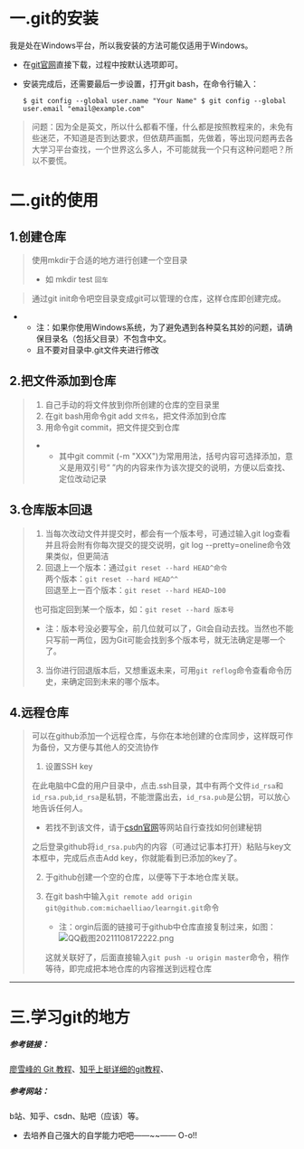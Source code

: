 # 一.git的安装

我是处在Windows平台，所以我安装的方法可能仅适用于Windows。

* 在[git官网](https://git-scm.com/downloads)直接下载，过程中按默认选项即可。

* 安装完成后，还需要最后一步设置，打开git bash，在命令行输入：

  `$ git config --global user.name "Your Name"
  $ git config --global user.email "email@example.com"`

> 问题：因为全是英文，所以什么都看不懂，什么都是按照教程来的，未免有些迷茫，不知道是否到达要求，但依葫芦画瓢，先做着，等出现问题再去各大学习平台查找，一个世界这么多人，不可能就我一个只有这种问题吧？所以不要慌。

# 二.git的使用

## 1.创建仓库

> 使用mkdir于合适的地方进行创建一个空目录
>
> + 如 mkdir test `回车`

> 通过git init命令吧空目录变成git可以管理的仓库，这样仓库即创建完成。

+ + 注：如果你使用Windows系统，为了避免遇到各种莫名其妙的问题，请确保目录名（包括父目录）不包含中文。
  + 且不要对目录中.git文件夹进行修改

## 2.把文件添加到仓库

> 1. 自己手动的将文件放到你所创建的仓库的空目录里
> 2. 在git bash用命令git add `文件名`，把文件添加到仓库
> 3. 用命令git commit，把文件提交到仓库
>
> + + 其中git commit (-m "XXX")为常用用法，括号内容可选择添加，意义是用双引号“ ”内的内容来作为该次提交的说明，方便以后查找、定位改动记录

## 3.仓库版本回退

> 1. 当每次改动文件并提交时，都会有一个版本号，可通过输入git log查看并且将会附有你每次提交的提交说明，git log --pretty=oneline命令效果类似，但更简洁
> 2. 回退上一个版本：通过`git reset --hard HEAD^命令`<br>两个版本：`git reset --hard HEAD^^`<br>回退至上一百个版本：`git reset --hard HEAD~100`
>
> ​       也可指定回到某一个版本，如：`git reset --hard 版本号`
>
> * 注：版本号没必要写全，前几位就可以了，Git会自动去找。当然也不能只写前一两位，因为Git可能会找到多个版本号，就无法确定是哪一个了。
>
> 3. 当你进行回退版本后，又想重返未来，可用`git reflog`命令查看命令历史，来确定回到未来的哪个版本。
>
> 

## 4.远程仓库

> 可以在github添加一个远程仓库，与你在本地创建的仓库同步，这样既可作为备份，又方便与其他人的交流协作
>
> 1. 设置SSH key
>
> 在此电脑中C盘的用户目录中，点击.ssh目录，其中有两个文件`id_rsa`和`id_rsa.pub`,`id_rsa`是私钥，不能泄露出去，`id_rsa.pub`是公钥，可以放心地告诉任何人。
>
> * 若找不到该文件，请于[csdn官网](https://www.csdn.net/)等网站自行查找如何创建秘钥
>
> 之后登录github将`id_rsa.pub`内的内容（可通过记事本打开）粘贴与key文本框中，完成后点击Add key，你就能看到已添加的key了。
>
> 2. 于github创建一个空的仓库，以便等下于本地仓库关联。
>
> 3. 在git bash中输入`git remote add origin git@github.com:michaelliao/learngit.git`命令
>
>    * 注：orgin后面的链接可于github中仓库直接复制过来，如图：![QQ截图20211108172222.png](http://r.photo.store.qq.com/psc?/V52mIbMG2JvqsN3ulh1N3sZIxD4VmKKb/45NBuzDIW489QBoVep5mcUnpGtLAqwtSRETXpLjuC4DNnuol5acMxPCYA1iyrlMI8VCbLnY8lqHDXFehTSC5t.59B2WxhsvFeNeGzDveHhA!/r)
>
>    这就关联好了，后面直接输入`git push -u origin master`命令，稍作等待，即完成把本地仓库的内容推送到远程仓库
>

---

# 三.学习git的地方

##### 参考链接：

[廖雪峰的 Git 教程](https://www.liaoxuefeng.com/wiki/896043488029600)、[知乎上挺详细的git教程](https://zhuanlan.zhihu.com/p/30044692 "我廖雪峰的看不懂，又去找了个并照着做完了")、

##### 参考网站：

b站、知乎、csdn、贴吧（应该）等。

* 去培养自己强大的自学能力吧吧——~~——   O-o!!





